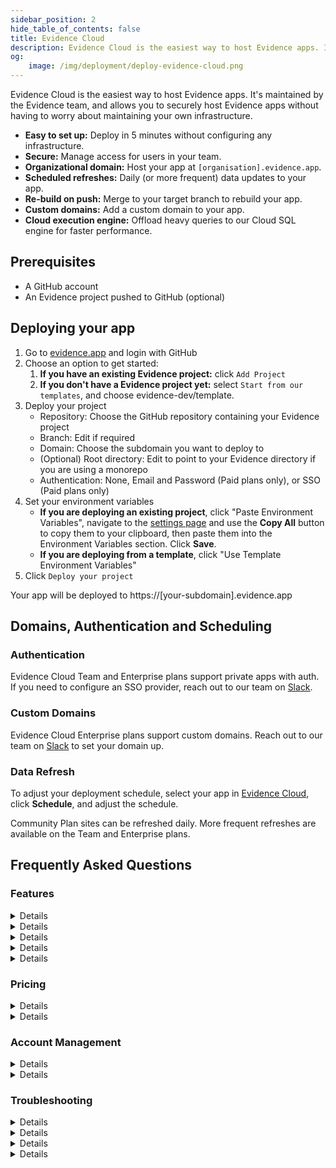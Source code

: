 ```yaml
---
sidebar_position: 2
hide_table_of_contents: false
title: Evidence Cloud
description: Evidence Cloud is the easiest way to host Evidence apps. It's maintained by the Evidence team, and allows you to securely host Evidence apps without having to worry about maintaining your own infrastructure.
og:
    image: /img/deployment/deploy-evidence-cloud.png
---
```


Evidence Cloud is the easiest way to host Evidence apps. It's maintained by the Evidence team, and allows you to securely host Evidence apps without having to worry about maintaining your own infrastructure.

- **Easy to set up:** Deploy in 5 minutes without configuring any infrastructure.
- **Secure:** Manage access for users in your team.
- **Organizational domain:** Host your app at `[organisation].evidence.app`.
- **Scheduled refreshes:** Daily (or more frequent) data updates to your app.
- **Re-build on push:** Merge to your target branch to rebuild your app.
- **Custom domains:** Add a custom domain to your app.
- **Cloud execution engine:** Offload heavy queries to our Cloud SQL engine for faster performance.

## Prerequisites

- A GitHub account
- An Evidence project pushed to GitHub (optional)

## Deploying your app

1. Go to [evidence.app](https://evidence.app) and login with GitHub
1. Choose an option to get started:
   1. **If you have an existing Evidence project:** click `Add Project`
   1. **If you don't have a Evidence project yet:** select `Start from our templates`, and choose evidence-dev/template.
1. Deploy your project
   - Repository: Choose the GitHub repository containing your Evidence project
   - Branch: Edit if required
   - Domain: Choose the subdomain you want to deploy to
   - (Optional) Root directory: Edit to point to your Evidence directory if you are using a monorepo
   - Authentication: None, Email and Password (Paid plans only), or SSO (Paid plans only)
1. Set your environment variables
   - **If you are deploying an existing project**, click "Paste Environment Variables", navigate to the [settings page](http://localhost:3000/settings#deploy) and use the **Copy All** button to copy them to your clipboard, then paste them into the Environment Variables section. Click **Save**.
   - **If you are deploying from a template**, click "Use Template Environment Variables"
1. Click `Deploy your project`

Your app will be deployed to https://[your-subdomain].evidence.app

## Domains, Authentication and Scheduling

### Authentication

Evidence Cloud Team and Enterprise plans support private apps with auth. If you need to configure an SSO provider, reach out to our team on [Slack](https://slack.evidence.dev).

### Custom Domains

Evidence Cloud Enterprise plans support custom domains. Reach out to our team on [Slack](https://slack.evidence.dev) to set your domain up.

### Data Refresh

To adjust your deployment schedule, select your app in [Evidence Cloud](https://evidence.app), click **Schedule**, and adjust the schedule.

Community Plan sites can be refreshed daily. More frequent refreshes are available on the Team and Enterprise plans.

## Frequently Asked Questions

### Features


<Details title="What causes my data to update?">

- Pushes to your target branch.
- Clicking the `Redeploy` button in the UI.
- You can set up a regularly scheduled refresh on some of our plans.

</Details>

<Details title="How frequently does Evidence Cloud refresh my data?">
You can set up data refreshes as regularly as you need on the Team and Enterprise plans.
</Details>

<Details title="How does authentication work for my private app?">

    Each viewer account is provided with a unique login to access the app. You can manage viewers in the Evidence Cloud UI.
</Details>

<Details title="Can I create a public Evidence Cloud site?">

    Yes! Our Free plan allows you to create public sites.
</Details>

<Details title="How do I set up development previews?">

Alongside your `main` branch, set up a secondary app targeting a development branch (e.g. `dev`) whenever you merge changes into `dev`, you will get a preview. When you are ready to release changes, merge these into `main`.

You can set up different database credentials for development deployments, which allows 
you to use development data before it is in your production db.

</Details>



### Pricing

<Details title="Is Evidence Cloud free?">

Evidence Cloud's Free tier offers unlimited public apps. For authentication and scheduled updates, [paid plans](https://evidence.dev/cloud) are available.

</Details>

<Details title="How do I get onto a Team or Enterprise plan?">

Email us: [archie@evidence.dev](mailto:archie@evidence.dev), or reach out on Evidence Cloud chat. 
</Details>


### Account Management

<Details title="How do I add a new developer to my Evidence app?">

Give them access to your [Github repository](https://docs.github.com/en/organizations/managing-user-access-to-your-organizations-repositories/managing-repository-roles/managing-an-individuals-access-to-an-organization-repository). All Evidence Cloud plans come with unlimited developer accounts.

</Details>

<Details title="Which git providers can I use with Evidence Cloud?">

We support GitHub by default. If your team needs another git provider, reach out on [Slack](https://slack.evidence.dev).

</Details>

### Troubleshooting

<Details title="I've successfully deployed the template app. How do I edit it?">

Clone the git repository to your local machine (the repo URL is shown in the cloud UI), make edits to the code and/or database settings, and merge the edits to your target branch.

</Details>


<Details title="How long do builds take?">

Most builds will be completed in under 2 minutes, and you can track progress in the build logs. The initial deployment may take longer as we provision your account.

</Details>


<Details title="When can I expect build failures?">

Evidence will not deploy sites with errors to prevent users from seeing broken reports. Usually, this is caused by an error with your code.  Enter `npm run build` in your editor to test if the build succeeds locally. If you are still having issues, reach out on [Slack](https://slack.evidence.dev).

</Details>

<Details title="How can I prevent queries or components with errors from making it to my site?">

As a default, a failed chart or query will not throw an error. To prevent failed charts or queries from building successfully, edit the build command in `package.json` to `"build": "evidence build:strict"`.

</Details>